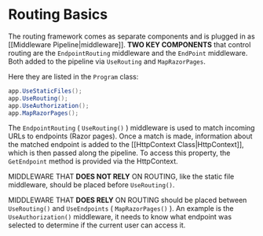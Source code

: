 # Routing Basics
The routing framework comes as separate components and is plugged in as [[Middleware Pipeline|middleware]]. **TWO KEY COMPONENTS** that control routing are the `EndpointRouting` middleware and the `EndPoint` middleware. Both added to the pipeline via `UseRouting` and `MapRazorPages`.

Here they are listed in the `Program` class:
```csharp
app.UseStaticFiles();
app.UseRouting();
app.UseAuthorization();
app.MapRazorPages();
```

The `EndpointRouting` ( `UseRouting()` ) middleware is used to match incoming URLs to endpoints (Razor pages). Once a match is made, information about the matched endpoint is added to the [[HttpContext Class|HttpContext]], which is then passed along the pipeline. To access this property, the `GetEndpoint` method is provided via the HttpContext.

MIDDLEWARE THAT **DOES NOT RELY** ON ROUTING, like the static file middleware, should be placed before `UseRouting()`.

MIDDLEWARE THAT **DOES RELY** ON ROUTING should be placed between `UseRouting()` and `UseEndpoints` ( `MapRazorPages()` ). An example is the `UseAuthorization()` middleware, it needs to know what endpoint was selected to determine if the current user can access it.